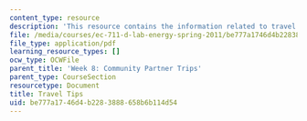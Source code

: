```yaml
---
content_type: resource
description: 'This resource contains the information related to travel tips. '
file: /media/courses/ec-711-d-lab-energy-spring-2011/be777a1746d4b2283888658b6b114d54_MITEC_711S11_trip_tips.pdf
file_type: application/pdf
learning_resource_types: []
ocw_type: OCWFile
parent_title: 'Week 8: Community Partner Trips'
parent_type: CourseSection
resourcetype: Document
title: Travel Tips
uid: be777a17-46d4-b228-3888-658b6b114d54
---
```


